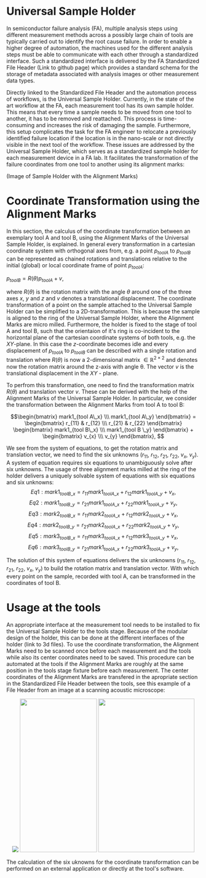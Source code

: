 # Universal Sample Holder

In semiconductor failure analysis (FA), multiple analysis steps using different measurement methods across a possibly large chain of tools are typically carried out to identify the root cause failure. In order to enable a higher degree of automation, the machines used for the different analysis steps must be able to communicate with each other through a standardized interface. Such a standardized interface is delivered by the FA Standardized File Header (Link to github page) which provides a standard schema for the storage of metadata associated with analysis images or other measurement data types. 

Directly linked to the Standardized File Header and the automation process of workflows, is the Universal Sample Holder. 
Currently, in the state of the art workflow at the FA, each measurement tool has its own sample holder. This means that every time a sample needs to be moved from one tool to another, it has to be removed and reattached. This process is time-consuming and increases the risk of damaging the sample. Furthermore, this setup complicates the task for the FA engineer to relocate a previously identified failure location if the location is in the nano-scale or not directly visible in the next tool of the workflow. These issues are addressed by the Universal Sample Holder, which serves as a standardized sample holder for each measurement device in a FA lab. It facilitates the transformation of the failure coordinates from one tool to another using its alignment marks:

(Image of Sample Holder with the Alignment Marks)

# Coordinate Transformation using the Alignment Marks

In this section, the calculus of the coordinate transformation between an exemplary tool A and tool B, using the Alignment Marks of the Universal Sample Holder, is explained.
In general every transformation in a cartesian coordinate system with orthogonal axes from, e.g. a point $p_{tool A}$ to $p_{tool B}$ can be represented as chained rotations and translations relative to the initial (global) or local coordinate frame of point $p_{tool A}$: 

$p_{tool B} = R(\theta)p_{tool A} + v$, 

where $R(θ)$ is the rotation matrix with the angle $θ$ around one of the three axes $x$, $y$ and $z$ and $v$ denotes a translational displacement.
The coordinate transformation of a point on the sample attached to the Universal Sample Holder can be simplified to a 2D-transformation. This is because the sample is aligned to the ring of the Universal Sample Holder, where the Alignment Marks are micro milled. Furthermore, the holder is fixed to the stage of tool A and tool B, such that the orientaion of it's ring is co-incident to the horizontal plane of the cartesian coordinate systems of both tools, e.g. the $XY$-plane. In this case the $z$-coordinate becomes idle and every displacement of $p_{tool A}$ to $p_{tool B}$ can be described with a single rotation and translation where $R(\theta)$ is now a 2-dimensional matrix $\in \mathbb{R}^{2 \times 2}$ and denotes now the rotation matrix around the z-axis with angle θ.
The vector $v$ is the translational displacement in the $XY$ - plane. 

To perfrom this transformation, one need to find the transformation matrix $R(\theta)$ and translation vector $v$. These can be derived with the help of the Alignment Marks of the Universal Sample Holder. In particular, we consider the transformation between the Alignment Marks from tool A to tool B: 

$$\begin{bmatrix} mark1_{tool A\_x} \\\ mark1_{tool A\_y} \end{bmatrix} = \begin{bmatrix}
    r_{11} & r_{12} \\\
    r_{21} & r_{22}
\end{bmatrix}
\begin{bmatrix}
    mark1_{tool B\_x} \\\
    mark1_{tool B \_y}
\end{bmatrix} +
\begin{bmatrix}
    v_{x} \\\
    v_{y}
\end{bmatrix}, $$

We see from the system of equations, to get the rotation matrix and translation vector, we need to find the six unknowns ($r_{11}$, $r_{12}$, $r_{21}$, $r_{22}$, $v_{x}$, $v_{y}$). A system of equation requires six equations to unambiguously solve after six unknowns. The usage of three alignment marks milled at the ring of the holder delivers a uniquely solvable system of equations with six equations and six unknowns: 
$$Eq1: mark1_{tool B\_x} = r_{11} mark1_{tool A\_x} + r_{12} mark1_{tool A\_y} + v_{x},$$
$$Eq2: mark1_{tool B\_y} = r_{21} mark1_{tool A\_x} + r_{22} mark1_{tool A\_y} + v_{y},$$
$$Eq3: mark2_{tool B\_x} = r_{11} mark2_{tool A\_x} + r_{12} mark2_{tool A\_y} + v_{x},$$
$$Eq4: mark2_{tool B\_y} = r_{21} mark2_{tool A\_x} + r_{22} mark2_{tool A\_y} + v_{y},$$
$$Eq5: mark3_{tool B\_x} = r_{11} mark3_{tool A\_x} + r_{12} mark3_{tool A\_y} + v_{x},$$
$$Eq6: mark3_{tool B\_y} = r_{21} mark1_{tool A\_x} + r_{22} mark3_{tool A\_y} + v_{y},$$

The solution of this system of equations delivers the six unknowns ($r_{11}$, $r_{12}$, $r_{21}$, $r_{22}$, $v_{x}$, $v_{y}$)
to build the rotation matrix and translation vector. With which every point on the sample, recorded with tool A, can be transformed in the coordinates of tool B. 

# Usage at the tools #

An appropriate interface at the measurement tool needs to be installed to fix the Universal Sample Holder to the tools stage. Because of the modular design of the holder, this can be done at the different interfaces of the holder (link to 3d files). To use the coordinate transformation, the Alignment Marks need to be scanned once before each measurement and the tools while also its center coordinates need to be saved. This procedure can be automated at the tools if the Alignment Marks are roughly at the same position in the tools stage fixture before each measurement. The center coordinates of the Alignment Marks are transfered in the apropriate section in the Standardized File Header between the tools, see this example of a File Header from an image at a scanning acoustic microscope: 
  
<div align="center">
  <img src="Failure-Analysis-Metadata-Header/fa-metadata-schema/documentation/images/UniversalSampleHolder-AlignmentMarks.png"/>
  <img src="Failure-Analysis-Metadata-Header/fa-metadata-schema/documentation/images/Alignment_Marks_SubSection.PNG" width = "200" height="400"/>
  <img src="Failure-Analysis-Metadata-Header/fa-metadata-schema/documentation/images/Stage_Coordinates.PNG" width = "250" height="400"/>  
</div>

<!-- ![plot](documentation/images/UniversalSampleHolder-AlignmentMarks.png) ![plot](documentation/images/Header_Example_AlignmentMarkSubSection.png) -->

The calculation of the six uknowns for the coordinate transformation can be performed on an external application or directly at the tool's software. 



